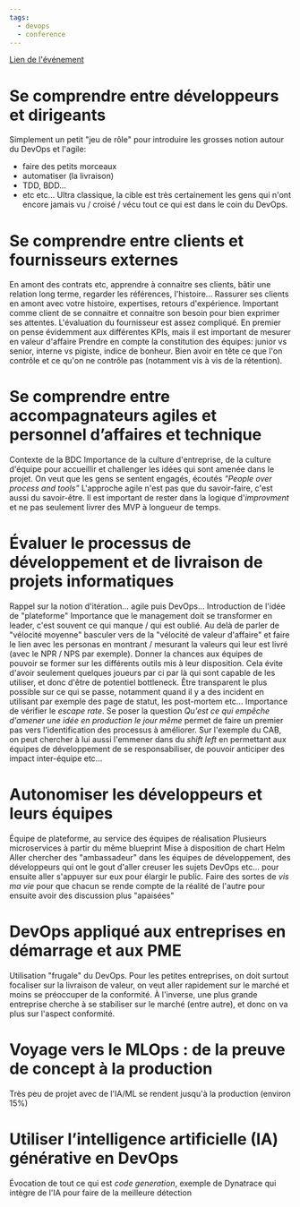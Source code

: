 ```yaml
---
tags:
  - devops
  - conference
---
```

[Lien de l'événement](https://evenements.lesaffaires.com/products/2023-12-05-devops)

# Se comprendre entre développeurs et dirigeants

Simplement un petit "jeu de rôle" pour introduire les grosses notion autour du DevOps et l'agile:
- faire des petits morceaux
- automatiser (la livraison)
- TDD, BDD...
- etc etc...
Ultra classique, la cible est très certainement les gens qui n'ont encore jamais vu / croisé / vécu tout ce qui est dans le coin du DevOps.

# Se comprendre entre clients et fournisseurs externes

En amont des contrats etc, apprendre à connaitre ses clients, bâtir une relation long terme, regarder les références, l'histoire...
Rassurer ses clients en amont avec votre histoire, expertises, retours d'expérience.
Important comme client de se connaitre et connaitre son besoin pour bien exprimer ses attentes.
L'évaluation du fournisseur est assez compliqué. En premier on pense évidemment aux différentes KPIs, mais il est important de mesurer en valeur d'affaire
Prendre en compte la constitution des équipes: junior vs senior, interne vs pigiste, indice de bonheur.
Bien avoir en tête ce que l'on contrôle et ce qu'on ne contrôle pas (notamment vis à vis de la rétention).

# Se comprendre entre accompagnateurs agiles et personnel d’affaires et technique

Contexte de la BDC
Importance de la culture d'entreprise, de la culture d'équipe pour accueillir et challenger les idées qui sont amenée dans le projet. On veut que les gens se sentent engagés, écoutés
_"People over process and tools"_
L'approche agile n'est pas que du savoir-faire, c'est aussi du savoir-être.
Il est important de rester dans la logique d'_improvment_ et ne pas seulement livrer des MVP à longueur de temps.

# Évaluer le processus de développement et de livraison de projets informatiques

Rappel sur la notion d'itération... agile puis DevOps...
Introduction de l'idée de "plateforme"
Importance que le management doit se transformer en leader, c'est souvent ce qui manque / qui est oublié.
Au delà de parler de "vélocité moyenne" basculer vers de la "vélocité de valeur d'affaire" et faire le lien avec les personas en montrant / mesurant la valeurs qui leur est livré (avec le NPR / NPS par exemple).
Donner la chances aux équipes de pouvoir se former sur les différents outils mis à leur disposition. Cela évite d'avoir seulement quelques joueurs par ci par là qui sont capable de les utiliser, et donc d'être de potentiel bottleneck.
Être transparent le plus possible sur ce qui se passe, notamment quand il y a des incident en utilisant par exemple des page de statut, les post-mortem etc...
Importance de vérifier le _escape rate_.
Se poser la question _Qu'est ce qui empêche d'amener une idée en production le jour même_ permet de faire un premier pas vers l'identification des processus à améliorer.
Sur l'exemple du CAB, on peut chercher à lui aussi l'emmener dans du _shift left_ en permettant aux équipes de développement de se responsabiliser, de pouvoir anticiper des impact inter-équipe etc...
# Autonomiser les développeurs et leurs équipes

Équipe de plateforme, au service des équipes de réalisation
Plusieurs microservices à partir du même blueprint
Mise à disposition de chart Helm
Aller chercher des "ambassadeur" dans les équipes de développement, des développeurs qui ont le gout d'aller creuser les sujets DevOps etc... pour ensuite aller s'appuyer sur eux pour élargir le public.
Faire des sortes de _vis ma vie_ pour que chacun se rende compte de la réalité de l'autre pour ensuite avoir des discussion plus "apaisées"
# DevOps appliqué aux entreprises en démarrage et aux PME

Utilisation "frugale" du DevOps.
Pour les petites entreprises, on doit surtout focaliser sur la livraison de valeur, on veut aller rapidement sur le marché et moins se préoccuper de la conformité.
À l'inverse, une plus grande entreprise cherche à se stabiliser sur le marché (entre autre), et donc on va plus sur l'aspect conformité.

# Voyage vers le MLOps : de la preuve de concept à la production

Très peu de projet avec de l'IA/ML se rendent jusqu'à la production (environ 15%)

# Utiliser l’intelligence artificielle (IA) générative en DevOps

Évocation de tout ce qui est _code generation_, exemple de Dynatrace qui intègre de l'IA pour faire de la meilleure détection